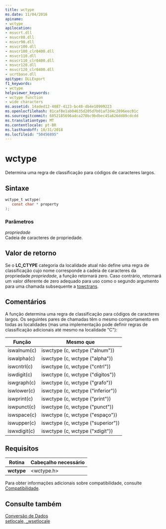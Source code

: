 ```yaml
---
title: wctype
ms.date: 11/04/2016
apiname:
- wctype
apilocation:
- msvcrt.dll
- msvcr80.dll
- msvcr90.dll
- msvcr100.dll
- msvcr100_clr0400.dll
- msvcr110.dll
- msvcr110_clr0400.dll
- msvcr120.dll
- msvcr120_clr0400.dll
- ucrtbase.dll
apitype: DLLExport
f1_keywords:
- wctype
helpviewer_keywords:
- wctype function
- wide characters
ms.assetid: 14aded12-4087-4123-bc48-db4e10999223
ms.openlocfilehash: 81caf8e1ab04635d205d7b01af2d4c2896eec01c
ms.sourcegitcommit: 6052185696adca270bc9bdbec45a626dd89cdcdd
ms.translationtype: MT
ms.contentlocale: pt-BR
ms.lasthandoff: 10/31/2018
ms.locfileid: "50456895"
---
```

# <a name="wctype"></a>wctype

Determina uma regra de classificação para códigos de caracteres largos.

## <a name="syntax"></a>Sintaxe

```C
wctype_t wctype(
   const char * property
);
```

### <a name="parameters"></a>Parâmetros

*propriedade*<br/>
Cadeia de caracteres de propriedade.

## <a name="return-value"></a>Valor de retorno

Se o **LC_CTYPE** categoria da localidade atual não define uma regra de classificação cujo nome corresponde a cadeia de caracteres da propriedade *propriedade*, a função retornará zero. Caso contrário, retornará um valor diferente de zero adequado para uso como o segundo argumento para uma chamada subsequente a [towctrans](towctrans.md).

## <a name="remarks"></a>Comentários

A função determina uma regra de classificação para códigos de caracteres largos. Os seguintes pares de chamadas têm o mesmo comportamento em todas as localidades (mas uma implementação pode definir regras de classificação adicionais até mesmo na localidade "C"):

|Função|Mesmo que|
|--------------|-------------|
|iswalnum(c)|iswctype (c, wctype ("alnum"))|
|iswalpha(c)|iswctype (c, wctype ("alpha"))|
|iswcntrl(c)|iswctype (c, wctype ("cntrl"))|
|iswdigit(c)|iswctype (c, wctype ("dígitos"))|
|iswgraph(c)|iswctype (c, wctype ("grafo"))|
|iswlower(c)|iswctype (c, wctype ("inferior"))|
|iswprint(c)|iswctype (c, wctype ("print"))|
|iswpunct(c)|iswctype (c, wctype ("punct"))|
|iswspace(c)|iswctype (c, wctype ("espaço"))|
|iswupper(c)|iswctype (c, wctype ("superior"))|
|iswxdigit(c)|iswctype (c, wctype ("xdigit"))|

## <a name="requirements"></a>Requisitos

|Rotina|Cabeçalho necessário|
|-------------|---------------------|
|**wctype**|\<wctype.h>|

Para obter informações adicionais sobre compatibilidade, consulte [Compatibilidade](../../c-runtime-library/compatibility.md).

## <a name="see-also"></a>Consulte também

[Conversão de Dados](../../c-runtime-library/data-conversion.md)<br/>
[setlocale, _wsetlocale](setlocale-wsetlocale.md)<br/>
